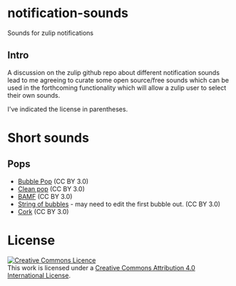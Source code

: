# notification-sounds
Sounds for zulip notifications 

## Intro
A discussion on the zulip github repo about different notification sounds lead to me agreeing to curate some open source/free sounds which can be used in the forthcoming functionality which will allow a zulip user to select their own sounds.

I've indicated the license in parentheses.

# Short sounds
## Pops

  * [Bubble Pop](https://freesound.org/people/Ch0cchi/sounds/15348/)  (CC BY 3.0)
  * [Clean pop](https://freesound.org/people/unfa/sounds/245645/) (CC BY 3.0)
  * [BAMF](https://freesound.org/people/themfish/sounds/34200/) (CC BY 3.0)
  * [String of bubbles](https://freesound.org/people/themfish/sounds/34200/) - may need to edit the first bubble out. (CC BY 3.0)
  * [Cork](https://freesound.org/s/16064/) (CC BY 3.0)


# License
<a rel="license" href="http://creativecommons.org/licenses/by/4.0/"><img alt="Creative Commons Licence" style="border-width:0" src="https://i.creativecommons.org/l/by/4.0/80x15.png" /></a><br />This work is licensed under a <a rel="license" href="http://creativecommons.org/licenses/by/4.0/">Creative Commons Attribution 4.0 International License</a>.
